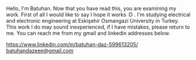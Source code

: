 Hello, I'm Batuhan. 
Now that you have read this, you are examining my work.
First of all I would like to say I hope it works :D .
I'm studying electrical and electronic engineering at Eskişehir Osmangazi University in Turkey. 
This work I do may sound inexperienced, if I have mistakes, please return to me. 
You can reach me from my gmail and linkedin addresses below.

https://www.linkedin.com/in/batuhan-daz-599613205/
batuhandazeee@gmail.com
